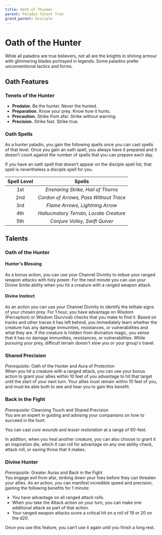 ```yaml
---
title: Oath of Thunder
parent: Paladin Talent Tree
grand_parent: Disciple
---
```


# Oath of the Hunter
While all paladins are true believers, not all are the knights in shining armour with glimmering blades portrayed in legends. Some paladins prefer unconventional tactics and forms.

## Oath Features

### Tenets of the Hunter
* **Predator.** Be the hunter. Never the hunted.
* **Preparation.** Know your prey. Know how it hunts.
* **Precaution.** Strike from afar. Strike without warning.
* **Precision.** Strike fast. Strike true.

### Oath Spells
As a hunter paladin, you gain the following spells once you can cast spells of that level. Once you gain an oath spell, you always have it prepared and it doesn’t count against the number of spells that you can prepare each day.

If you have an oath spell that doesn’t appear on the disciple spell list, that spell is nevertheless a disciple spell for you.

| Spell Level | Spells |
|:-----------:|:------:|
| 1st | *Ensnaring Strike, Hail of Thorns* |
| 2nd | *Cordon of Arrows, Pass Without Trace* |
| 3rd | *Flame Arrows, Lightning Arrow* |
| 4th | *Hallucinatory Terrain, Locate Creature* |
| 5th | *Conjure Volley, Swift Quiver* |

## Talents

### Oath of the Hunter

#### Hunter's Blessing
As a bonus action, you can use your Channel Divinity to imbue your ranged weapon attacks with holy power. For the next minute you can use your Divine Smite ability when you hit a creature with a ranged weapon attack.

#### Divine Instinct
As an action you can use your Channel Divinity to identify the telltale signs of your chosen prey. For 1 hour, you have advantage on Wisdom (Perception) or Wisdom (Survival) checks that you make to find it. Based on tracks and other traces it has left behind, you immediately learn whether the creature has any damage immunities, resistances, or vulnerabilities and what they are. If the creature is hidden from divination magic, you sense that it has no damage immunities, resistances, or vulnerabilities. While pursuing your prey, difficult terrain doesn't slow you or your group's travel.

### Shared Precision
*Prerequisite:* Oath of the Hunter and Aura of Protection<br>
When you hit a creature with a ranged attack, you can use your bonus action to grant your allies within 10 feet of you advantage to hit that target until the start of your next turn. Your allies must remain within 10 feet of you, and must be able both to see and hear you to gain this benefit.

### Back in the Fight
*Prerequisite:* Cleansing Touch and Shared Precision<br>
You are an expert in guiding and advising your companions on how to succeed in the hunt.

You can cast *cure wounds* and *lesser restoration* at a range of 60-feet.

In addition, when you heal another creature, you can also choose to grant it an inspiration die, which it can roll for advantage on any one ability check, attack roll, or saving throw that it makes.

### Divine Hunter
*Prerequisite:* Greater Auras and Back in the Fight<br>
You engage evil from afar, striking down your foes before they can threaten your allies. As an action, you can manifest incredible speed and precision, gaining the following benefits for 1 minute:
* You have advantage on all ranged attack rolls.
* When you take the Attack action on your turn, you can make one additional attack as part of that action.
* Your ranged weapon attacks score a critical hit on a roll of 19 or 20 on the d20.

Once you use this feature, you can’t use it again until you finish a long rest.
